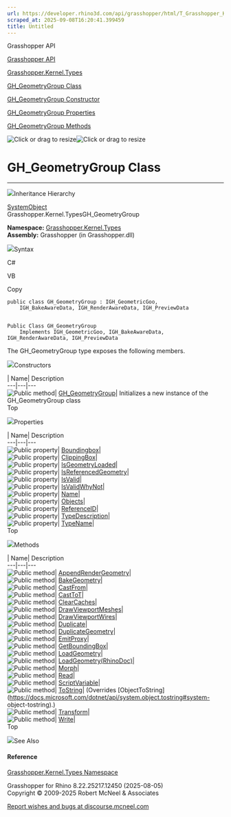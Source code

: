 ```yaml
---
url: https://developer.rhino3d.com/api/grasshopper/html/T_Grasshopper_Kernel_Types_GH_GeometryGroup.htm
scraped_at: 2025-09-08T16:20:41.399459
title: Untitled
---
```


Grasshopper API

[Grasshopper API](../html/723c01da-9986-4db2-8f53-6f3a7494df75.htm
"Grasshopper API")

[Grasshopper.Kernel.Types](../html/N_Grasshopper_Kernel_Types.htm
"Grasshopper.Kernel.Types")

[GH_GeometryGroup
Class](../html/T_Grasshopper_Kernel_Types_GH_GeometryGroup.htm
"GH_GeometryGroup Class")

[GH_GeometryGroup Constructor
](../html/M_Grasshopper_Kernel_Types_GH_GeometryGroup__ctor.htm
"GH_GeometryGroup Constructor ")

[GH_GeometryGroup
Properties](../html/Properties_T_Grasshopper_Kernel_Types_GH_GeometryGroup.htm
"GH_GeometryGroup Properties")

[GH_GeometryGroup
Methods](../html/Methods_T_Grasshopper_Kernel_Types_GH_GeometryGroup.htm
"GH_GeometryGroup Methods")

![Click or drag to resize](../icons/TocOpen.gif)![Click or drag to
resize](../icons/TocClose.gif)

# GH_GeometryGroup Class  
  
---  
  
![](../icons/SectionExpanded.png)Inheritance Hierarchy

[SystemObject](https://docs.microsoft.com/dotnet/api/system.object)  
Grasshopper.Kernel.TypesGH_GeometryGroup  

**Namespace:** [Grasshopper.Kernel.Types](N_Grasshopper_Kernel_Types.htm)  
**Assembly:** Grasshopper (in Grasshopper.dll)

![](../icons/SectionExpanded.png)Syntax

C#

VB

Copy

    
    
    public class GH_GeometryGroup : IGH_GeometricGoo, 
    	IGH_BakeAwareData, IGH_RenderAwareData, IGH_PreviewData
    
    
    Public Class GH_GeometryGroup
    	Implements IGH_GeometricGoo, IGH_BakeAwareData, IGH_RenderAwareData, IGH_PreviewData

The GH_GeometryGroup type exposes the following members.

![](../icons/SectionExpanded.png)Constructors

| Name| Description  
---|---|---  
![Public method](../icons/pubmethod.gif)|
[GH_GeometryGroup](M_Grasshopper_Kernel_Types_GH_GeometryGroup__ctor.htm)|
Initializes a new instance of the GH_GeometryGroup class  
Top

![](../icons/SectionExpanded.png)Properties

| Name| Description  
---|---|---  
![Public property](../icons/pubproperty.gif)|
[Boundingbox](P_Grasshopper_Kernel_Types_GH_GeometryGroup_Boundingbox.htm)|  
![Public property](../icons/pubproperty.gif)|
[ClippingBox](P_Grasshopper_Kernel_Types_GH_GeometryGroup_ClippingBox.htm)|  
![Public property](../icons/pubproperty.gif)|
[IsGeometryLoaded](P_Grasshopper_Kernel_Types_GH_GeometryGroup_IsGeometryLoaded.htm)|  
![Public property](../icons/pubproperty.gif)|
[IsReferencedGeometry](P_Grasshopper_Kernel_Types_GH_GeometryGroup_IsReferencedGeometry.htm)|  
![Public property](../icons/pubproperty.gif)|
[IsValid](P_Grasshopper_Kernel_Types_GH_GeometryGroup_IsValid.htm)|  
![Public property](../icons/pubproperty.gif)|
[IsValidWhyNot](P_Grasshopper_Kernel_Types_GH_GeometryGroup_IsValidWhyNot.htm)|  
![Public property](../icons/pubproperty.gif)|
[Name](P_Grasshopper_Kernel_Types_GH_GeometryGroup_Name.htm)|  
![Public property](../icons/pubproperty.gif)|
[Objects](P_Grasshopper_Kernel_Types_GH_GeometryGroup_Objects.htm)|  
![Public property](../icons/pubproperty.gif)|
[ReferenceID](P_Grasshopper_Kernel_Types_GH_GeometryGroup_ReferenceID.htm)|  
![Public property](../icons/pubproperty.gif)|
[TypeDescription](P_Grasshopper_Kernel_Types_GH_GeometryGroup_TypeDescription.htm)|  
![Public property](../icons/pubproperty.gif)|
[TypeName](P_Grasshopper_Kernel_Types_GH_GeometryGroup_TypeName.htm)|  
Top

![](../icons/SectionExpanded.png)Methods

| Name| Description  
---|---|---  
![Public method](../icons/pubmethod.gif)|
[AppendRenderGeometry](M_Grasshopper_Kernel_Types_GH_GeometryGroup_AppendRenderGeometry.htm)|  
![Public method](../icons/pubmethod.gif)|
[BakeGeometry](M_Grasshopper_Kernel_Types_GH_GeometryGroup_BakeGeometry.htm)|  
![Public method](../icons/pubmethod.gif)|
[CastFrom](M_Grasshopper_Kernel_Types_GH_GeometryGroup_CastFrom.htm)|  
![Public method](../icons/pubmethod.gif)|
[CastToT](M_Grasshopper_Kernel_Types_GH_GeometryGroup_CastTo__1.htm)|  
![Public method](../icons/pubmethod.gif)|
[ClearCaches](M_Grasshopper_Kernel_Types_GH_GeometryGroup_ClearCaches.htm)|  
![Public method](../icons/pubmethod.gif)|
[DrawViewportMeshes](M_Grasshopper_Kernel_Types_GH_GeometryGroup_DrawViewportMeshes.htm)|  
![Public method](../icons/pubmethod.gif)|
[DrawViewportWires](M_Grasshopper_Kernel_Types_GH_GeometryGroup_DrawViewportWires.htm)|  
![Public method](../icons/pubmethod.gif)|
[Duplicate](M_Grasshopper_Kernel_Types_GH_GeometryGroup_Duplicate.htm)|  
![Public method](../icons/pubmethod.gif)|
[DuplicateGeometry](M_Grasshopper_Kernel_Types_GH_GeometryGroup_DuplicateGeometry.htm)|  
![Public method](../icons/pubmethod.gif)|
[EmitProxy](M_Grasshopper_Kernel_Types_GH_GeometryGroup_EmitProxy.htm)|  
![Public method](../icons/pubmethod.gif)|
[GetBoundingBox](M_Grasshopper_Kernel_Types_GH_GeometryGroup_GetBoundingBox.htm)|  
![Public method](../icons/pubmethod.gif)|
[LoadGeometry](M_Grasshopper_Kernel_Types_GH_GeometryGroup_LoadGeometry.htm)|  
![Public method](../icons/pubmethod.gif)|
[LoadGeometry(RhinoDoc)](M_Grasshopper_Kernel_Types_GH_GeometryGroup_LoadGeometry_1.htm)|  
![Public method](../icons/pubmethod.gif)|
[Morph](M_Grasshopper_Kernel_Types_GH_GeometryGroup_Morph.htm)|  
![Public method](../icons/pubmethod.gif)|
[Read](M_Grasshopper_Kernel_Types_GH_GeometryGroup_Read.htm)|  
![Public method](../icons/pubmethod.gif)|
[ScriptVariable](M_Grasshopper_Kernel_Types_GH_GeometryGroup_ScriptVariable.htm)|  
![Public method](../icons/pubmethod.gif)|
[ToString](M_Grasshopper_Kernel_Types_GH_GeometryGroup_ToString.htm)|
(Overrides
[ObjectToString](https://docs.microsoft.com/dotnet/api/system.object.tostring#system-
object-tostring).)  
![Public method](../icons/pubmethod.gif)|
[Transform](M_Grasshopper_Kernel_Types_GH_GeometryGroup_Transform.htm)|  
![Public method](../icons/pubmethod.gif)|
[Write](M_Grasshopper_Kernel_Types_GH_GeometryGroup_Write.htm)|  
Top

![](../icons/SectionExpanded.png)See Also

#### Reference

[Grasshopper.Kernel.Types Namespace](N_Grasshopper_Kernel_Types.htm)

Grasshopper for Rhino 8.22.25217.12450 (2025-08-05)  
Copyright © 2009-2025 Robert McNeel & Associates

[Report wishes and bugs at
discourse.mcneel.com](https://discourse.mcneel.com/c/grasshopper)

